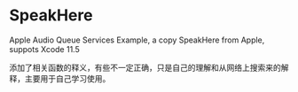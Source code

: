 # SpeakHere
Apple Audio Queue Services Example, a copy SpeakHere from Apple, suppots Xcode 11.5

添加了相关函数的释义，有些不一定正确，只是自己的理解和从网络上搜索来的解释，主要用于自己学习使用。

